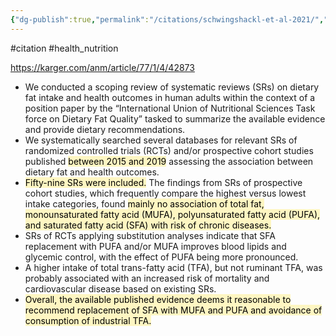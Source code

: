 ```yaml
---
{"dg-publish":true,"permalink":"/citations/schwingshackl-et-al-2021/","created":"2024-04-22T13:05:18.000+01:00","updated":"2025-10-10T23:58:33.956+01:00"}
---
```


#citation #health_nutrition

https://karger.com/anm/article/77/1/4/42873

- We conducted a scoping review of systematic reviews (SRs) on dietary fat intake and health outcomes in human adults within the context of a position paper by the “International Union of Nutritional Sciences Task force on Dietary Fat Quality” tasked to summarize the available evidence and provide dietary recommendations. 
- We systematically searched several databases for relevant SRs of randomized controlled trials (RCTs) and/or prospective cohort studies published <mark style="background: #FFF3A3A6;">between 2015 and 2019</mark> assessing the association between dietary fat and health outcomes. 
- <mark style="background: #FFF3A3A6;">Fifty-nine SRs were included.</mark> The findings from SRs of prospective cohort studies, which frequently compare the highest versus lowest intake categories, found <mark style="background: #FFF3A3A6;">mainly no association of total fat, monounsaturated fatty acid (MUFA), polyunsaturated fatty acid (PUFA), and saturated fatty acid (SFA) with risk of chronic diseases. </mark>
- SRs of RCTs applying substitution analyses indicate that SFA replacement with PUFA and/or MUFA improves blood lipids and glycemic control, with the effect of PUFA being more pronounced. 
- A higher intake of total trans-fatty acid (TFA), but not ruminant TFA, was probably associated with an increased risk of mortality and cardiovascular disease based on existing SRs. 
- <mark style="background: #FFF3A3A6;">Overall, the available published evidence deems it reasonable to recommend replacement of SFA with MUFA and PUFA and avoidance of consumption of industrial TFA.</mark>
